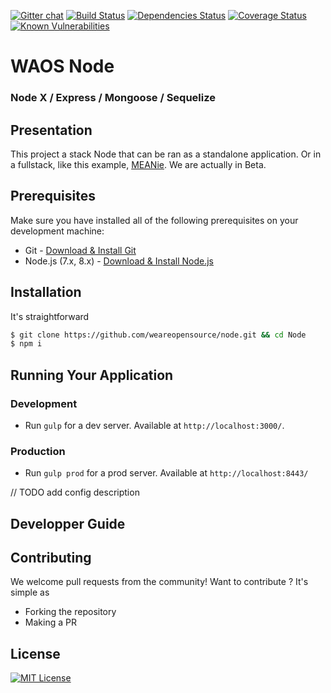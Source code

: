 [![Gitter chat](https://badges.gitter.im/gitterHQ/gitter.png)](https://gitter.im/weareopensource?utm_source=share-link&utm_medium=link&utm_campaign=share-link)
[![Build Status](https://travis-ci.org/weareopensource/node.svg?branch=master)](https://travis-ci.org/weareopensource/node)
[![Dependencies Status](https://david-dm.org/weareopensource/node.svg)](https://david-dm.org/weareopensource/node)
[![Coverage Status](https://coveralls.io/repos/weareopensource/node/badge.svg?branch=master&service=github)](https://coveralls.io/github/weareopensource/node?branch=master)
[![Known Vulnerabilities](https://snyk.io/test/github/weareopensource/node/badge.svg)](https://snyk.io/test/github/weareopensource/node)


# WAOS Node

### Node X / Express / Mongoose / Sequelize

## Presentation
This project a stack Node that can be ran as a standalone application. Or in a fullstack, like this example, [MEANie](https://github.com/weareopensource/MEANie). We are actually in Beta.

## Prerequisites
Make sure you have installed all of the following prerequisites on your development machine:
* Git - [Download & Install Git](https://git-scm.com/downloads)
* Node.js (7.x, 8.x) - [Download & Install Node.js](https://nodejs.org/en/download/)

## Installation
It's straightforward
```bash
$ git clone https://github.com/weareopensource/node.git && cd Node
$ npm i
```

## Running Your Application

### Development
* Run `gulp` for a dev server. Available at `http://localhost:3000/`.

### Production
* Run `gulp prod` for a prod server. Available at `http://localhost:8443/`

// TODO add config description

<!--
## Running unit tests
Run `gulp  test:server`
-->

## Developper Guide


## Contributing
We welcome pull requests from the community! Want to contribute ? It's simple as
  * Forking the repository
  * Making a PR

## License
[![MIT License](https://img.shields.io/badge/license-MIT-blue.svg?style=flat)](/LICENSE.md)
